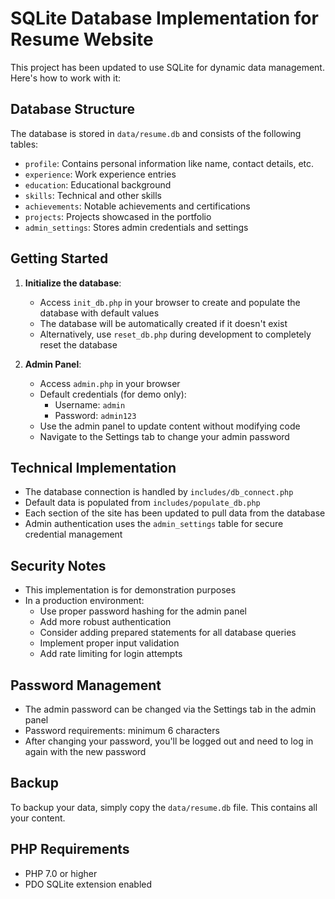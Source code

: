 # SQLite Database Implementation for Resume Website

This project has been updated to use SQLite for dynamic data management. Here's how to work with it:

## Database Structure

The database is stored in `data/resume.db` and consists of the following tables:

- `profile`: Contains personal information like name, contact details, etc.
- `experience`: Work experience entries
- `education`: Educational background
- `skills`: Technical and other skills
- `achievements`: Notable achievements and certifications
- `projects`: Projects showcased in the portfolio
- `admin_settings`: Stores admin credentials and settings

## Getting Started

1. **Initialize the database**:
   - Access `init_db.php` in your browser to create and populate the database with default values
   - The database will be automatically created if it doesn't exist
   - Alternatively, use `reset_db.php` during development to completely reset the database

2. **Admin Panel**:
   - Access `admin.php` in your browser
   - Default credentials (for demo only):
     - Username: `admin`
     - Password: `admin123`
   - Use the admin panel to update content without modifying code
   - Navigate to the Settings tab to change your admin password

## Technical Implementation

- The database connection is handled by `includes/db_connect.php`
- Default data is populated from `includes/populate_db.php`
- Each section of the site has been updated to pull data from the database
- Admin authentication uses the `admin_settings` table for secure credential management

## Security Notes

- This implementation is for demonstration purposes
- In a production environment:
  - Use proper password hashing for the admin panel
  - Add more robust authentication
  - Consider adding prepared statements for all database queries
  - Implement proper input validation
  - Add rate limiting for login attempts

## Password Management

- The admin password can be changed via the Settings tab in the admin panel
- Password requirements: minimum 6 characters
- After changing your password, you'll be logged out and need to log in again with the new password

## Backup

To backup your data, simply copy the `data/resume.db` file. This contains all your content.

## PHP Requirements

- PHP 7.0 or higher
- PDO SQLite extension enabled 